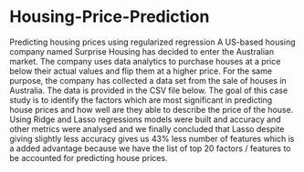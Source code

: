 # Housing-Price-Prediction
Predicting housing prices using regularized regression 
A US-based housing company named Surprise Housing has decided to enter the Australian market. The company uses data analytics to purchase houses at a price below their actual values and flip them at a higher price. For the same purpose, the company has collected a data set  from the sale of houses in Australia. The data is provided in the CSV file below.
The goal of this case study is to identify the factors which are most significant in predicting house prices and how well are they able to describe the price of the house.
Using Ridge and Lasso regressions models were built and accuracy and other metrics were analysed and we finally concluded that Lasso despite giving slightly less accuracy gives us 43% less number of features which is a added advantage because we have the list of top 20 factors / features to be accounted for predicting house prices. 
